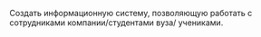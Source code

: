 Создать информационную систему, позволяющую работать с сотрудниками компании/студентами вуза/ учениками.

